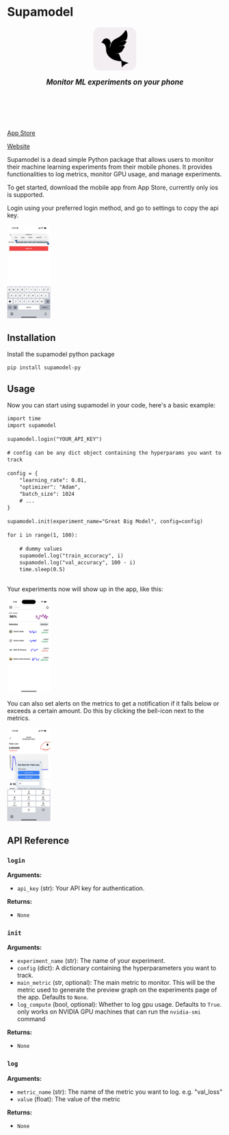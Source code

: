 # Supamodel

<div style="margin-bottom: 100px;">
<p align="center">
  <img src="https://github.com/sarangzambare/supamodel-py/blob/main/media/logo_1024_black.jpg?raw=true" alt="Monitor ML Experiments" width="20%" style="border-radius: 15px;">
</p>
<p align="center"><strong style="font-size: larger;"><em>Monitor ML experiments on your phone</em></strong></p>
</div>



[App Store](https://apps.apple.com/us/app/supamodel/id6517357968)  


[Website](https://supamodel.ai)


Supamodel is a dead simple Python package that allows users to monitor their machine learning experiments from their mobile phones. It provides functionalities to log metrics, monitor GPU usage, and manage experiments.

To get started, download the mobile app from App Store, currently only ios is supported.

Login using your preferred login method, and go to settings to copy the api key.

<img src="https://github.com/sarangzambare/supamodel-py/blob/main/media/image1.jpeg?raw=true" alt="Supamodel" width="20%">


## Installation

Install the supamodel python package

```
pip install supamodel-py
```

## Usage

Now you can start using supamodel in your code, here's a basic example:


```
import time
import supamodel

supamodel.login("YOUR_API_KEY")

# config can be any dict object containing the hyperparams you want to track

config = {
    "learning_rate": 0.01,
    "optimizer": "Adam",
    "batch_size": 1024
    # ...
}

supamodel.init(experiment_name="Great Big Model", config=config)

for i in range(1, 100):

    # dummy values
    supamodel.log("train_accuracy", i)
    supamodel.log("val_accuracy", 100 - i)
    time.sleep(0.5)


```

Your experiments now will show up in the app, like this:

<img src="https://github.com/sarangzambare/supamodel-py/blob/main/media/image4.jpg?raw=true" alt="Supamodel" width="20%">


You can also set alerts on the metrics to get a notification if it falls below or exceeds a certain amount. Do this by clicking the bell-icon next to the metrics.

<img src="https://github.com/sarangzambare/supamodel-py/blob/main/media/image2.jpeg?raw=true" alt="Supamodel" width="20%">


## API Reference

### `login`

**Arguments:**
- `api_key` (str): Your API key for authentication.

**Returns:**
- `None`

### `init`

**Arguments:**
- `experiment_name` (str): The name of your experiment.
- `config` (dict): A dictionary containing the hyperparameters you want to track.
- `main_metric` (str, optional): The main metric to monitor. This will be the metric used to generate the preview graph on the experiments page of the app. Defaults to `None`.
- `log_compute` (bool, optional): Whether to log gpu usage. Defaults to `True`. only works on NVIDIA GPU machines that can run the `nvidia-smi` command

**Returns:**
- `None`

### `log`

**Arguments:**
- `metric_name` (str): The name of the metric you want to log. e.g. "val_loss"
- `value` (float): The value of the metric


**Returns:**
- `None`


